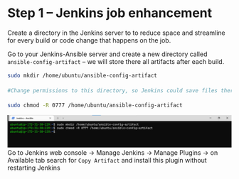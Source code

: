 # Step 1 – Jenkins job enhancement

Create a directory in the Jenkins server to to reduce space and streamline for every build or code change that happens on the job.

Go to your Jenkins-Ansible server and create a new directory called `ansible-config-artifact` – we will store there all artifacts after each build.

```bash
sudo mkdir /home/ubuntu/ansible-config-artifact

#Change permissions to this directory, so Jenkins could save files there

sudo chmod -R 0777 /home/ubuntu/ansible-config-artifact
```
![create a directory](.\images\1.png)
Go to Jenkins web console -> Manage Jenkins -> Manage Plugins -> on Available tab search for `Copy Artifact` and install this plugin without restarting Jenkins

